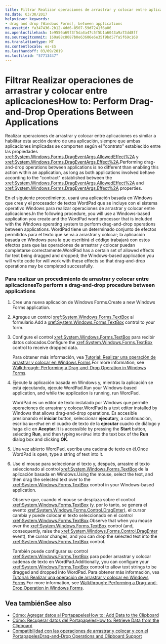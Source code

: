 ```yaml
---
title: Filtrar Realizar operaciones de arrastrar y colocar entre aplicaciones
ms.date: 03/30/2017
helpviewer_keywords:
- drag and drop [Windows Forms], between applications
ms.assetid: fa347436-2b12-4dd6-8507-59d7241f6a06
ms.openlocfilehash: 1e9556a69f3f5da4a47c5f5b1a6043a9a73dd8ff
ms.sourcegitcommit: 160a88c8087b0e63606e6e35f9bd57fa5f69c168
ms.translationtype: MT
ms.contentlocale: es-ES
ms.lasthandoff: 03/09/2019
ms.locfileid: "57713447"
---
```

# <a name="how-to-perform-drag-and-drop-operations-between-applications"></a><span data-ttu-id="03f5d-102">Filtrar Realizar operaciones de arrastrar y colocar entre aplicaciones</span><span class="sxs-lookup"><span data-stu-id="03f5d-102">How to: Perform Drag-and-Drop Operations Between Applications</span></span>
<span data-ttu-id="03f5d-103">Realizar operaciones de arrastrar y colocar entre aplicaciones es similar a habilitar esta acción dentro de una aplicación, siempre que ambas aplicaciones implicadas se comporten según el "contrato" establecido entre las propiedades <xref:System.Windows.Forms.DragEventArgs.AllowedEffect%2A> y <xref:System.Windows.Forms.DragEventArgs.Effect%2A>.</span><span class="sxs-lookup"><span data-stu-id="03f5d-103">Performing drag-and-drop operations between applications is no different than enabling this action within an application, as long as both applications involved behave according to the "contract" established between the <xref:System.Windows.Forms.DragEventArgs.AllowedEffect%2A> and <xref:System.Windows.Forms.DragEventArgs.Effect%2A> properties.</span></span>  
  
 <span data-ttu-id="03f5d-104">En el siguiente procedimiento, usará una aplicación basada en Windows que cree y el procesador de textos WordPad que se incluye con el sistema operativo Windows para realizar operaciones de arrastrar y colocar entre aplicaciones.</span><span class="sxs-lookup"><span data-stu-id="03f5d-104">In the following procedure, you will use a Windows-based application you create and the WordPad word processor that is included with the Windows operating system to perform drag-and-drop operations between applications.</span></span> <span data-ttu-id="03f5d-105">WordPad tiene un determinado conjunto de efectos permitidos para el texto que se va a arrastrar y colocar; la aplicación basada en Windows para la que escribirá el código trabajará con estos efectos para que las operaciones de arrastrar y colocar puedan completarse correctamente.</span><span class="sxs-lookup"><span data-stu-id="03f5d-105">WordPad has a certain set of allowed effects for text being dragged and dropped; the Windows-based application you will write code for will work with these effects so that drag-and-drop operations may be completed successfully.</span></span>  
  
### <a name="to-perform-a-drag-and-drop-procedure-between-applications"></a><span data-ttu-id="03f5d-106">Para realizar un procedimiento de arrastrar y colocar entre aplicaciones</span><span class="sxs-lookup"><span data-stu-id="03f5d-106">To perform a drag-and-drop procedure between applications</span></span>  
  
1.  <span data-ttu-id="03f5d-107">Cree una nueva aplicación de Windows Forms.</span><span class="sxs-lookup"><span data-stu-id="03f5d-107">Create a new Windows Forms application.</span></span>  
  
2.  <span data-ttu-id="03f5d-108">Agregue un control <xref:System.Windows.Forms.TextBox> al formulario.</span><span class="sxs-lookup"><span data-stu-id="03f5d-108">Add a <xref:System.Windows.Forms.TextBox> control to your form.</span></span>  
  
3.  <span data-ttu-id="03f5d-109">Configure el control <xref:System.Windows.Forms.TextBox> para recibir datos colocados.</span><span class="sxs-lookup"><span data-stu-id="03f5d-109">Configure the <xref:System.Windows.Forms.TextBox> control to receive dropped data.</span></span>  
  
     <span data-ttu-id="03f5d-110">Para obtener más información, vea [Tutorial: Realizar una operación de arrastrar y colocar en Windows Forms](walkthrough-performing-a-drag-and-drop-operation-in-windows-forms.md).</span><span class="sxs-lookup"><span data-stu-id="03f5d-110">For more information, see [Walkthrough: Performing a Drag-and-Drop Operation in Windows Forms](walkthrough-performing-a-drag-and-drop-operation-in-windows-forms.md).</span></span>  
  
4.  <span data-ttu-id="03f5d-111">Ejecute la aplicación basada en Windows y, mientras la aplicación se está ejecutando, ejecute WordPad.</span><span class="sxs-lookup"><span data-stu-id="03f5d-111">Run your Windows-based application, and while the application is running, run WordPad.</span></span>  
  
     <span data-ttu-id="03f5d-112">WordPad es un editor de texto instalado por Windows que permite operaciones de arrastrar y colocar.</span><span class="sxs-lookup"><span data-stu-id="03f5d-112">WordPad is a text editor installed by Windows that allows drag-and-drop operations.</span></span> <span data-ttu-id="03f5d-113">Es accesible presionando el **iniciar** button, seleccionar **ejecutar**y, a continuación, escriba `WordPad` en el cuadro de texto de la **ejecutar** cuadro de diálogo y haga clic en **Aceptar**.</span><span class="sxs-lookup"><span data-stu-id="03f5d-113">It is accessible by pressing the **Start** button, selecting **Run**, and then typing `WordPad` into the text box of the **Run** dialog box and clicking **OK**.</span></span>  
  
5.  <span data-ttu-id="03f5d-114">Una vez abierto WordPad, escriba una cadena de texto en él.</span><span class="sxs-lookup"><span data-stu-id="03f5d-114">Once WordPad is open, type a string of text into it.</span></span>  
  
6.  <span data-ttu-id="03f5d-115">Use el mouse para seleccionar el texto y, después, arrastre el texto seleccionado al control <xref:System.Windows.Forms.TextBox> de la aplicación basada en Windows.</span><span class="sxs-lookup"><span data-stu-id="03f5d-115">Using the mouse, select the text, and then drag the selected text over to the <xref:System.Windows.Forms.TextBox> control in your Windows-based application.</span></span>  
  
     <span data-ttu-id="03f5d-116">Observe que, cuando el mouse se desplaza sobre el control <xref:System.Windows.Forms.TextBox> (y, por lo tanto, se genera el evento <xref:System.Windows.Forms.Control.DragEnter>), el cursor cambia y puede colocar el texto seleccionado en el control <xref:System.Windows.Forms.TextBox>.</span><span class="sxs-lookup"><span data-stu-id="03f5d-116">Observe that when you mouse over the <xref:System.Windows.Forms.TextBox> control (and, consequently, raise the <xref:System.Windows.Forms.Control.DragEnter> event), the cursor changes, and you can drop the selected text into the <xref:System.Windows.Forms.TextBox> control.</span></span>  
  
     <span data-ttu-id="03f5d-117">También puede configurar su control <xref:System.Windows.Forms.TextBox> para poder arrastrar y colocar cadenas de texto en WordPad.</span><span class="sxs-lookup"><span data-stu-id="03f5d-117">Additionally, you can configure your <xref:System.Windows.Forms.TextBox> control to allow text strings to be dragged and dropped into WordPad.</span></span> <span data-ttu-id="03f5d-118">Para obtener más información, vea [Tutorial: Realizar una operación de arrastrar y colocar en Windows Forms](walkthrough-performing-a-drag-and-drop-operation-in-windows-forms.md).</span><span class="sxs-lookup"><span data-stu-id="03f5d-118">For more information, see [Walkthrough: Performing a Drag-and-Drop Operation in Windows Forms](walkthrough-performing-a-drag-and-drop-operation-in-windows-forms.md).</span></span>  
  
## <a name="see-also"></a><span data-ttu-id="03f5d-119">Vea también</span><span class="sxs-lookup"><span data-stu-id="03f5d-119">See also</span></span>
- [<span data-ttu-id="03f5d-120">Cómo: Agregar datos al Portapapeles</span><span class="sxs-lookup"><span data-stu-id="03f5d-120">How to: Add Data to the Clipboard</span></span>](how-to-add-data-to-the-clipboard.md)
- [<span data-ttu-id="03f5d-121">Cómo: Recuperar datos del Portapapeles</span><span class="sxs-lookup"><span data-stu-id="03f5d-121">How to: Retrieve Data from the Clipboard</span></span>](how-to-retrieve-data-from-the-clipboard.md)
- [<span data-ttu-id="03f5d-122">Compatibilidad con las operaciones de arrastrar y colocar y con el Portapapeles</span><span class="sxs-lookup"><span data-stu-id="03f5d-122">Drag-and-Drop Operations and Clipboard Support</span></span>](drag-and-drop-operations-and-clipboard-support.md)
